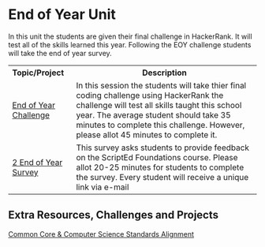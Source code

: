 # End of Year Unit

In this unit the students are given their final challenge in HackerRank. It will test all of the skills learned this year. Following the EOY challenge students will take the end of year survey.

<table>
<tr>
	<th align="left">Topic/Project</th>
	<th>Description</th>
</tr>
<tr>
	<td align="left"> <a href="topics/topic2">End of Year Challenge</a> </td>
	<td>In this session the students will take thier final coding challenge using HackerRank the challenge will test all skills taught this school year. The average student should take 35 minutes to complete this challenge. However, please allot 45 minutes to complete it. </td>
</tr>

<tr>
<td align="left"> <a href="topics/topic3">2 End of Year Survey</a> </td>
	<td> This survey asks students to provide feedback on the ScriptEd Foundations course. Please allot 20-25 minutes for students to complete the survey. Every student will receive a unique link via e-mail </td>
</tr>


</table>


## Extra Resources, Challenges and Projects
[Common Core & Computer Science Standards Alignment](csStandards.md)
